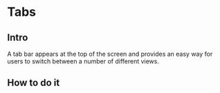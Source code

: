 # Tabs

## Intro

A tab bar appears at the top of the screen and provides an easy way for users to switch between a number of different views.

## How to do it

